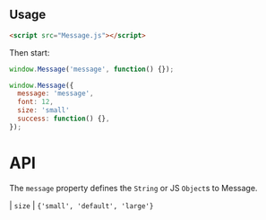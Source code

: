 ## Usage

```html
<script src="Message.js"></script>
```

Then start:

```javascript
window.Message('message', function() {});

window.Message({
  message: 'message',
  font: 12,
  size: 'small'
  success: function() {},
});
```

# API

The `message` property defines the `String` or JS `Object`s to Message.

| `size` | `{'small', 'default', 'large'}`
